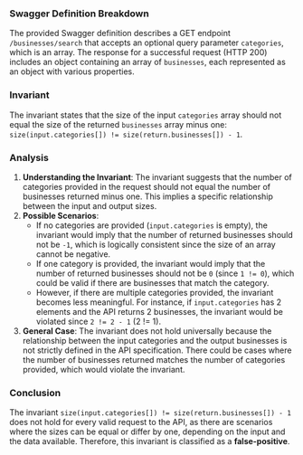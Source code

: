 ### Swagger Definition Breakdown
The provided Swagger definition describes a GET endpoint `/businesses/search` that accepts an optional query parameter `categories`, which is an array. The response for a successful request (HTTP 200) includes an object containing an array of `businesses`, each represented as an object with various properties.

### Invariant
The invariant states that the size of the input `categories` array should not equal the size of the returned `businesses` array minus one: `size(input.categories[]) != size(return.businesses[]) - 1`.

### Analysis
1. **Understanding the Invariant**: The invariant suggests that the number of categories provided in the request should not equal the number of businesses returned minus one. This implies a specific relationship between the input and output sizes.
2. **Possible Scenarios**: 
   - If no categories are provided (`input.categories` is empty), the invariant would imply that the number of returned businesses should not be `-1`, which is logically consistent since the size of an array cannot be negative.
   - If one category is provided, the invariant would imply that the number of returned businesses should not be `0` (since `1 != 0`), which could be valid if there are businesses that match the category.
   - However, if there are multiple categories provided, the invariant becomes less meaningful. For instance, if `input.categories` has 2 elements and the API returns 2 businesses, the invariant would be violated since `2 != 2 - 1` (2 != 1).
3. **General Case**: The invariant does not hold universally because the relationship between the input categories and the output businesses is not strictly defined in the API specification. There could be cases where the number of businesses returned matches the number of categories provided, which would violate the invariant.

### Conclusion
The invariant `size(input.categories[]) != size(return.businesses[]) - 1` does not hold for every valid request to the API, as there are scenarios where the sizes can be equal or differ by one, depending on the input and the data available. Therefore, this invariant is classified as a **false-positive**.

